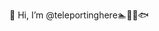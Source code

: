  👋 Hi, I’m @teleportinghere🏊🦈🐬🐟

<!---
teleportinghere/teleportinghere is a ✨ special ✨ repository because its `README.md` (this file) appears on your GitHub profile.
You can click the Preview link to take a look at your changes.
--->
